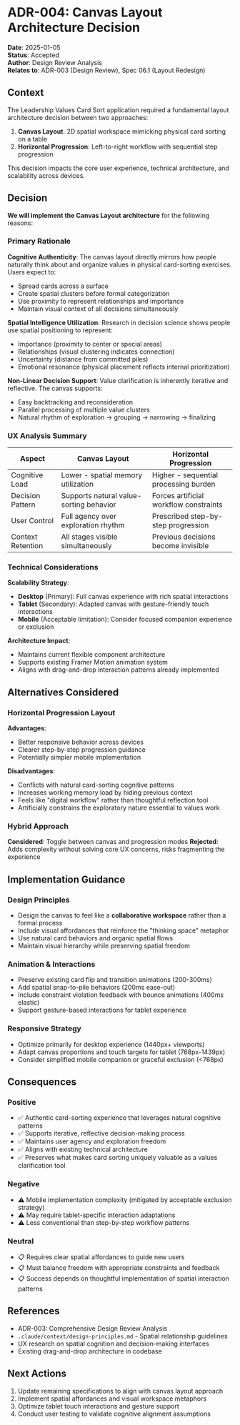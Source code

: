 # ADR-004: Canvas Layout Architecture Decision

**Date**: 2025-01-05  
**Status**: Accepted  
**Author**: Design Review Analysis  
**Relates to**: ADR-003 (Design Review), Spec 06.1 (Layout Redesign)

## Context

The Leadership Values Card Sort application required a fundamental layout architecture decision between two approaches:
1. **Canvas Layout**: 2D spatial workspace mimicking physical card sorting on a table
2. **Horizontal Progression**: Left-to-right workflow with sequential step progression

This decision impacts the core user experience, technical architecture, and scalability across devices.

## Decision

**We will implement the Canvas Layout architecture** for the following reasons:

### Primary Rationale

**Cognitive Authenticity**: The canvas layout directly mirrors how people naturally think about and organize values in physical card-sorting exercises. Users expect to:
- Spread cards across a surface
- Create spatial clusters before formal categorization  
- Use proximity to represent relationships and importance
- Maintain visual context of all decisions simultaneously

**Spatial Intelligence Utilization**: Research in decision science shows people use spatial positioning to represent:
- Importance (proximity to center or special areas)
- Relationships (visual clustering indicates connection)
- Uncertainty (distance from committed piles)
- Emotional resonance (physical placement reflects internal prioritization)

**Non-Linear Decision Support**: Value clarification is inherently iterative and reflective. The canvas supports:
- Easy backtracking and reconsideration
- Parallel processing of multiple value clusters
- Natural rhythm of exploration → grouping → narrowing → finalizing

### UX Analysis Summary

| Aspect | Canvas Layout | Horizontal Progression |
|--------|---------------|----------------------|
| Cognitive Load | Lower - spatial memory utilization | Higher - sequential processing burden |
| Decision Pattern | Supports natural value-sorting behavior | Forces artificial workflow constraints |
| User Control | Full agency over exploration rhythm | Prescribed step-by-step progression |
| Context Retention | All stages visible simultaneously | Previous decisions become invisible |

### Technical Considerations

**Scalability Strategy**:
- **Desktop** (Primary): Full canvas experience with rich spatial interactions
- **Tablet** (Secondary): Adapted canvas with gesture-friendly touch interactions  
- **Mobile** (Acceptable limitation): Consider focused companion experience or exclusion

**Architecture Impact**:
- Maintains current flexible component architecture
- Supports existing Framer Motion animation system
- Aligns with drag-and-drop interaction patterns already implemented

## Alternatives Considered

### Horizontal Progression Layout
**Advantages**:
- Better responsive behavior across devices
- Clearer step-by-step progression guidance
- Potentially simpler mobile implementation

**Disadvantages**:
- Conflicts with natural card-sorting cognitive patterns
- Increases working memory load by hiding previous context
- Feels like "digital workflow" rather than thoughtful reflection tool
- Artificially constrains the exploratory nature essential to values work

### Hybrid Approach
**Considered**: Toggle between canvas and progression modes
**Rejected**: Adds complexity without solving core UX concerns, risks fragmenting the experience

## Implementation Guidance

### Design Principles
- Design the canvas to feel like a **collaborative workspace** rather than a formal process
- Include visual affordances that reinforce the "thinking space" metaphor
- Use natural card behaviors and organic spatial flows
- Maintain visual hierarchy while preserving spatial freedom

### Animation & Interactions
- Preserve existing card flip and transition animations (200-300ms)
- Add spatial snap-to-pile behaviors (200ms ease-out)
- Include constraint violation feedback with bounce animations (400ms elastic)
- Support gesture-based interactions for tablet experience

### Responsive Strategy
- Optimize primarily for desktop experience (1440px+ viewports)
- Adapt canvas proportions and touch targets for tablet (768px-1439px)
- Consider simplified mobile companion or graceful exclusion (<768px)

## Consequences

### Positive
- ✅ Authentic card-sorting experience that leverages natural cognitive patterns
- ✅ Supports iterative, reflective decision-making process
- ✅ Maintains user agency and exploration freedom
- ✅ Aligns with existing technical architecture
- ✅ Preserves what makes card sorting uniquely valuable as a values clarification tool

### Negative  
- ⚠️ Mobile implementation complexity (mitigated by acceptable exclusion strategy)
- ⚠️ May require tablet-specific interaction adaptations
- ⚠️ Less conventional than step-by-step workflow patterns

### Neutral
- 📋 Requires clear spatial affordances to guide new users
- 📋 Must balance freedom with appropriate constraints and feedback
- 📋 Success depends on thoughtful implementation of spatial interaction patterns

## References

- ADR-003: Comprehensive Design Review Analysis
- `.claude/context/design-principles.md` - Spatial relationship guidelines
- UX research on spatial cognition and decision-making interfaces
- Existing drag-and-drop architecture in codebase

## Next Actions

1. Update remaining specifications to align with canvas layout approach
2. Implement spatial affordances and visual workspace metaphors
3. Optimize tablet touch interactions and gesture support
4. Conduct user testing to validate cognitive alignment assumptions